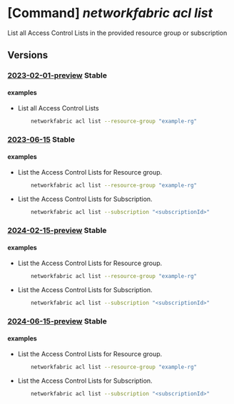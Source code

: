 # [Command] _networkfabric acl list_

List all Access Control Lists in the provided resource group or subscription

## Versions

### [2023-02-01-preview](/Resources/mgmt-plane/L3N1YnNjcmlwdGlvbnMve30vcHJvdmlkZXJzL21pY3Jvc29mdC5tYW5hZ2VkbmV0d29ya2ZhYnJpYy9hY2Nlc3Njb250cm9sbGlzdHM=/2023-02-01-preview.xml) **Stable**

<!-- mgmt-plane /subscriptions/{}/providers/microsoft.managednetworkfabric/accesscontrollists 2023-02-01-preview -->
<!-- mgmt-plane /subscriptions/{}/resourcegroups/{}/providers/microsoft.managednetworkfabric/accesscontrollists 2023-02-01-preview -->

#### examples

- List all Access Control Lists
    ```bash
        networkfabric acl list --resource-group "example-rg"
    ```

### [2023-06-15](/Resources/mgmt-plane/L3N1YnNjcmlwdGlvbnMve30vcHJvdmlkZXJzL21pY3Jvc29mdC5tYW5hZ2VkbmV0d29ya2ZhYnJpYy9hY2Nlc3Njb250cm9sbGlzdHM=/2023-06-15.xml) **Stable**

<!-- mgmt-plane /subscriptions/{}/providers/microsoft.managednetworkfabric/accesscontrollists 2023-06-15 -->
<!-- mgmt-plane /subscriptions/{}/resourcegroups/{}/providers/microsoft.managednetworkfabric/accesscontrollists 2023-06-15 -->

#### examples

- List the Access Control Lists for Resource group.
    ```bash
        networkfabric acl list --resource-group "example-rg"
    ```

- List the Access Control Lists for Subscription.
    ```bash
        networkfabric acl list --subscription "<subscriptionId>"
    ```

### [2024-02-15-preview](/Resources/mgmt-plane/L3N1YnNjcmlwdGlvbnMve30vcHJvdmlkZXJzL21pY3Jvc29mdC5tYW5hZ2VkbmV0d29ya2ZhYnJpYy9hY2Nlc3Njb250cm9sbGlzdHM=/2024-02-15-preview.xml) **Stable**

<!-- mgmt-plane /subscriptions/{}/providers/microsoft.managednetworkfabric/accesscontrollists 2024-02-15-preview -->
<!-- mgmt-plane /subscriptions/{}/resourcegroups/{}/providers/microsoft.managednetworkfabric/accesscontrollists 2024-02-15-preview -->

#### examples

- List the Access Control Lists for Resource group.
    ```bash
        networkfabric acl list --resource-group "example-rg"
    ```

- List the Access Control Lists for Subscription.
    ```bash
        networkfabric acl list --subscription "<subscriptionId>"
    ```

### [2024-06-15-preview](/Resources/mgmt-plane/L3N1YnNjcmlwdGlvbnMve30vcHJvdmlkZXJzL21pY3Jvc29mdC5tYW5hZ2VkbmV0d29ya2ZhYnJpYy9hY2Nlc3Njb250cm9sbGlzdHM=/2024-06-15-preview.xml) **Stable**

<!-- mgmt-plane /subscriptions/{}/providers/microsoft.managednetworkfabric/accesscontrollists 2024-06-15-preview -->
<!-- mgmt-plane /subscriptions/{}/resourcegroups/{}/providers/microsoft.managednetworkfabric/accesscontrollists 2024-06-15-preview -->

#### examples

- List the Access Control Lists for Resource group.
    ```bash
        networkfabric acl list --resource-group "example-rg"
    ```

- List the Access Control Lists for Subscription.
    ```bash
        networkfabric acl list --subscription "<subscriptionId>"
    ```
